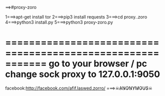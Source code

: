 
==>#proxy-zoro

1===>apt-get install tor
2===>pip3 install requests
3===>cd proxy..zoro
4===>python3 install.py
5===>python3 proxy-zoro.py

===========================================================
go to your browser / pc  change sock proxy to 127.0.0.1:9050
============================================================
 facebook:http://facebook.com/afif.laswed.zorro/
 ===>☠A̷N̷O̷N̷Y̷M̷O̷U̷S̷☠
